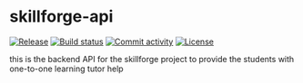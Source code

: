 # skillforge-api

[![Release](https://img.shields.io/github/v/release/https://studi-ai@dev.azure.com/studi-ai/Skillforge/_git/ai-commun-tools/skillforge-api)](https://img.shields.io/github/v/release/https://studi-ai@dev.azure.com/studi-ai/Skillforge/_git/ai-commun-tools/skillforge-api)
[![Build status](https://img.shields.io/github/actions/workflow/status/https://studi-ai@dev.azure.com/studi-ai/Skillforge/_git/ai-commun-tools/skillforge-api/main.yml?branch=main)](https://github.com/https://studi-ai@dev.azure.com/studi-ai/Skillforge/_git/ai-commun-tools/skillforge-api/actions/workflows/main.yml?query=branch%3Amain)
[![Commit activity](https://img.shields.io/github/commit-activity/m/https://studi-ai@dev.azure.com/studi-ai/Skillforge/_git/ai-commun-tools/skillforge-api)](https://img.shields.io/github/commit-activity/m/https://studi-ai@dev.azure.com/studi-ai/Skillforge/_git/ai-commun-tools/skillforge-api)
[![License](https://img.shields.io/github/license/https://studi-ai@dev.azure.com/studi-ai/Skillforge/_git/ai-commun-tools/skillforge-api)](https://img.shields.io/github/license/https://studi-ai@dev.azure.com/studi-ai/Skillforge/_git/ai-commun-tools/skillforge-api)

this is the backend API for the skillforge project to provide the students with one-to-one learning tutor help
